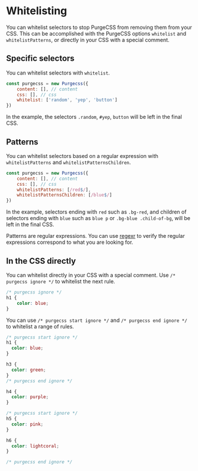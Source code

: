 # Whitelisting

You can whitelist selectors to stop PurgeCSS from removing them from your CSS. This can be accomplished with the PurgeCSS options `whitelist` and `whitelistPatterns`, or directly in your CSS with a special comment.

## Specific selectors

You can whitelist selectors with `whitelist`.

```javascript
const purgecss = new Purgecss({
    content: [], // content
    css: [], // css
    whitelist: ['random', 'yep', 'button']
})
```

In the example, the selectors `.random`, `#yep`, `button` will be left in the final CSS.

## Patterns

You can whitelist selectors based on a regular expression with `whitelistPatterns` and `whitelistPatternsChildren`.

```javascript
const purgecss = new Purgecss({
    content: [], // content
    css: [], // css
    whitelistPatterns: [/red$/],
    whitelistPatternsChildren: [/blue$/]
})
```

In the example, selectors ending with `red` such as `.bg-red`, and children of selectors ending with `blue` such as `blue p` or `.bg-blue .child-of-bg`, will be left in the final CSS.

Patterns are regular expressions. You can use [regexr](https://regexr.com) to verify the regular expressions correspond to what you are looking for.

## In the CSS directly

You can whitelist directly in your CSS with a special comment.
Use `/* purgecss ignore */` to whitelist the next rule.

```css
/* purgecss ignore */
h1 {
    color: blue;
}
```

You can use `/* purgecss start ignore */` and `/* purgecss end ignore */` to whitelist a range of rules.

```css
/* purgecss start ignore */
h1 {
  color: blue;
}

h3 {
  color: green;
}
/* purgecss end ignore */

h4 {
  color: purple;
}

/* purgecss start ignore */
h5 {
  color: pink;
}

h6 {
  color: lightcoral;
}

/* purgecss end ignore */
```

